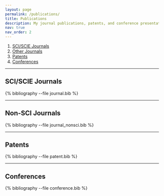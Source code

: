 ```yaml
---
layout: page
permalink: /publications/
title: Publications
description: My journal publications, patents, and conference presentations
nav: true
nav_order: 2
---
```


<!-- _pages/publications.md -->

1. [SCI/SCIE Journals](#sci-scie-journals)
2. [Other Journals](#non-sci-journals)
3. [Patents](#patents)
2. [Conferences](#conferences)

---

## SCI/SCIE Journals

<div class="publications">
{% bibliography --file journal.bib %}
</div>

---

## Non-SCI Journals

<div class="publications">
{% bibliography --file journal_nonsci.bib %}
</div>

---

## Patents

<div class="publications">
{% bibliography --file patent.bib %}
</div>

---

## Conferences

<div class="publications">
{% bibliography --file conference.bib %}
</div>
